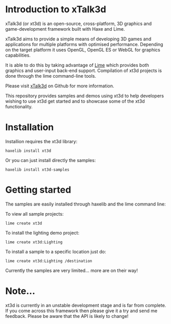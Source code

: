 
Introduction to xTalk3d
=======================

xTalk3d (or xt3d) is an open-source, cross-platform, 3D graphics and game-development framework built with Haxe and Lime.

xTalk3d aims to provide a simple means of developing 3D games and applications for multiple platforms with optimised performance. 
Depending on the target platform it uses OpenGL, OpenGL ES or WebGL for graphics capabilities. 

It is able to do this by taking advantage of [Lime](https://github.com/openfl/lime) which provides both graphics and user-input back-end support.
Compilation of xt3d projects is done through the lime command-line tools.

Please visit [xTalk3d](https://github.com/stuartcaunt/xt3d) on Github for more information.

This repository provides samples and demos using xt3d to help developers wishing to use xt3d get started and to showcase some 
of the xt3d functionality.


Installation
============

Installion requires the xt3d library:

	haxelib install xt3d
	
Or you can just install directly the samples:

	haxelib install xt3d-samples

 
Getting started
===============

The samples are easily installed through haxelib and the lime command line:

To view all sample projects:

	lime create xt3d 
	
To install the lighting demo project:

	lime create xt3d:Lighting
	
To install a sample to a specific location just do:

	lime create xt3d:Lighting /destination
 
Currently the samples are very limited... more are on their way!

Note...
=======

xt3d is currently in an unstable development stage and is far from complete. If you come across this framework then please give it a try
and send me feedback. Please be aware that the API is likely to change!